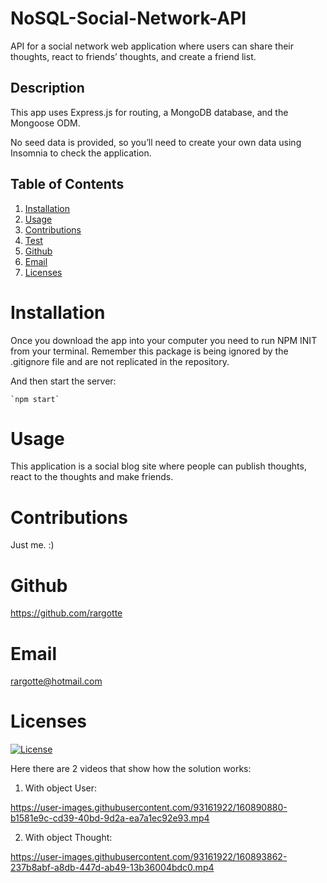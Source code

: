 # NoSQL-Social-Network-API
API for a social network web application where users can share their thoughts, react to friends’ thoughts, and create a friend list.

## Description
This app uses Express.js for routing, a MongoDB database, and the Mongoose ODM.

No seed data is provided, so you’ll need to create your own data using Insomnia to check the application.

  ## Table of Contents
  1. [Installation](#Installation)
  2. [Usage](#Usage)
  3. [Contributions](#Contributions)
  4. [Test](#Test)
  5. [Github](#Github)
  6. [Email](#Email)
  7. [Licenses](#Licenses)

  # Installation
  Once you download the app into your computer you need to run NPM INIT from your terminal.
  Remember this package is being ignored by the .gitignore file and are not replicated in the repository.
  
  
  And then start the server:
  
    `npm start`

  # Usage
  This application is a social blog site where people can publish thoughts, react to the thoughts and make friends.

  # Contributions
  Just me. :)

   # Github
  https://github.com/rargotte

  # Email
  rargotte@hotmail.com

  # Licenses
  [![License](https://img.shields.io/badge/License-Apache_2.0-blue.svg)](https://opensource.org/licenses/Apache-2.0)
  
  Here there are 2 videos that show how the solution works:
  1. With object User:
  
https://user-images.githubusercontent.com/93161922/160890880-b1581e9c-cd39-40bd-9d2a-ea7a1ec92e93.mp4

2. With object Thought:

https://user-images.githubusercontent.com/93161922/160893862-237b8abf-a8db-447d-ab49-13b36004bdc0.mp4



